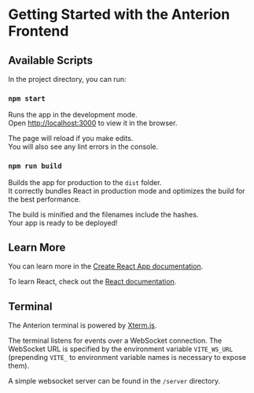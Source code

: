 # Getting Started with the Anterion Frontend

## Available Scripts

In the project directory, you can run:

### `npm start`

Runs the app in the development mode.\
Open [http://localhost:3000](http://localhost:3000) to view it in the browser.

The page will reload if you make edits.\
You will also see any lint errors in the console.

### `npm run build`

Builds the app for production to the `dist` folder.\
It correctly bundles React in production mode and optimizes the build for the best performance.

The build is minified and the filenames include the hashes.\
Your app is ready to be deployed!

## Learn More

You can learn more in the [Create React App documentation](https://facebook.github.io/create-react-app/docs/getting-started).

To learn React, check out the [React documentation](https://reactjs.org/).

## Terminal

The Anterion terminal is powered by [Xterm.js](https://github.com/xtermjs/xterm.js).

The terminal listens for events over a WebSocket connection. The WebSocket URL is specified by the environment variable `VITE_WS_URL` (prepending `VITE_` to environment variable names is necessary to expose them).

A simple websocket server can be found in the `/server` directory.

